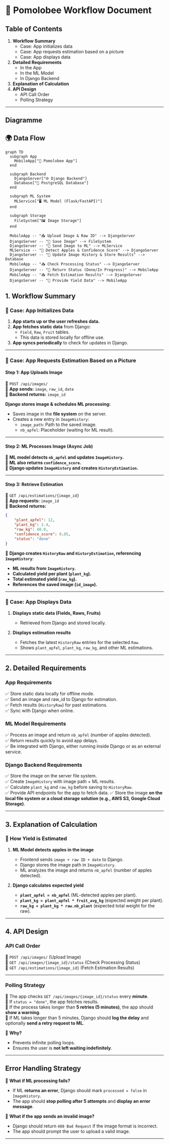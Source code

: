 # **📜 Pomolobee Workflow Document**  

## **Table of Contents**  
1. **Workflow Summary**  
   - Case: App initializes data  
   - Case: App requests estimation based on a picture  
   - Case: App displays data  
2. **Detailed Requirements**  
   - In the App  
   - In the ML Model  
   - In Django Backend  
3. **Explanation of Calculation**  
4. **API Design**  
   - API Call Order  
   - Polling Strategy  

---
## Diagramme
## **🌍 Data Flow**
```mermaid
graph TD
  subgraph App
    MobileApp["📱 Pomolobee App"]
  end

  subgraph Backend
    DjangoServer["🌐 Django Backend"]
    Database["📂 PostgreSQL Database"]
  end

  subgraph ML System
    MLService["🖥️ ML Model (Flask/FastAPI)"]
  end

  subgraph Storage
    FileSystem["🖼️ Image Storage"]
  end

  MobileApp -- "📤 Upload Image & Raw ID" --> DjangoServer
  DjangoServer -- "📂 Save Image" --> FileSystem
  DjangoServer -- "🔄 Send Image to ML" --> MLService
  MLService -- "🔢 Detect Apples & Confidence Score" --> DjangoServer
  DjangoServer -- "📄 Update Image History & Store Results" --> Database
  MobileApp -- "📥 Check Processing Status" --> DjangoServer
  DjangoServer -- "📄 Return Status (Done/In Progress)" --> MobileApp
  MobileApp -- "📥 Fetch Estimation Results" --> DjangoServer
  DjangoServer -- "📄 Provide Yield Data" --> MobileApp
```

## **1. Workflow Summary**  

### **📌 Case: App Initializes Data**  
1. **App starts up or the user refreshes data.**  
2. **App fetches static data** from Django:  
   - `Field`, `Raw`, `Fruit` tables.  
   - This data is stored locally for offline use.  
3. **App syncs periodically** to check for updates in Django.  

---

### **📌 Case: App Requests Estimation Based on a Picture**  

#### **Step 1: App Uploads Image**  
📌 `POST /api/images/`  
📩 **App sends:** `image`, `raw_id`, `date`  
📩 **Backend returns:** `image_id`  

**Django stores image & schedules ML processing:**  
   - Saves image in the **file system** on the server.  
   - Creates a new entry in `ImageHistory`:  
     - `image_path`: Path to the saved image.  
     - `nb_apfel`: Placeholder (waiting for ML result).  

---

#### **Step 2: ML Processes Image (Async Job)**  
📌 **ML model detects `nb_apfel` and updates `ImageHistory`.**  
📌 **ML also returns `confidence_score`.**  
📌 **Django updates `ImageHistory` and creates `HistoryEstimation`.**  

---

#### **Step 3: Retrieve Estimation**  
📌 `GET /api/estimations/{image_id}`  
📩 **App requests:** `image_id`  
📩 **Backend returns:**  
```json
{
    "plant_apfel": 12,
    "plant_kg": 2.4,
    "raw_kg": 48.0,
    "confidence_score": 0.85,
    "status": "done"
}
```
📌 **Django creates `HistoryRaw` and `HistoryEstimation`, referencing `ImageHistory`**:  
   - **ML results from `ImageHistory`.**  
   - **Calculated yield per plant (`plant_kg`).**  
   - **Total estimated yield (`raw_kg`).**  
   - **References the saved image (`id_image`).**  

---

### **📌 Case: App Displays Data**  
1. **Displays static data (Fields, Raws, Fruits)**  
   - Retrieved from Django and stored locally.  

2. **Displays estimation results**  
   - Fetches the latest `HistoryRaw` entries for the selected `Raw`.  
   - Shows `plant_apfel`, `plant_kg`, `raw_kg`, and other ML estimations.  

---

## **2. Detailed Requirements**  

### **App Requirements**  
✅ Store static data locally for offline mode.  
✅ Send an image and raw_id to Django for estimation.  
✅ Fetch results (`HistoryRaw`) for past estimations.  
✅ Sync with Django when online.  

### **ML Model Requirements**  
✅ Process an image and return `nb_apfel` (number of apples detected).  
✅ Return results quickly to avoid app delays.  
✅ Be integrated with Django, either running inside Django or as an external service.  

### **Django Backend Requirements**  
✅ Store the image on the server file system.  
✅ Create `ImageHistory` with image path + ML results.  
✅ Calculate `plant_kg` and `raw_kg` before saving to `HistoryRaw`.  
✅ Provide API endpoints for the app to fetch data. 
✅ Store the image **on the local file system or a cloud storage solution (e.g., AWS S3, Google Cloud Storage)**.  


---

## **3. Explanation of Calculation**  

### **📌 How Yield is Estimated**  
1. **ML Model detects apples in the image**  
   - Frontend sends `image + raw ID + date` to Django.  
   - Django stores the image path in `ImageHistory`.  
   - ML analyzes the image and returns `nb_apfel` (number of apples detected).  

2. **Django calculates expected yield**  
   - **`plant_apfel = nb_apfel`** (ML-detected apples per plant).  
   - **`plant_kg = plant_apfel * fruit_avg_kg`** (expected weight per plant).  
   - **`raw_kg = plant_kg * raw.nb_plant`** (expected total weight for the raw).  

---

## **4. API Design**  

### **API Call Order**  
📌 `POST /api/images/` (Upload Image)  
📌 `GET /api/images/{image_id}/status` (Check Processing Status)  
📌 `GET /api/estimations/{image_id}` (Fetch Estimation Results)  

---

### **Polling Strategy**  
📌 The app checks `GET /api/images/{image_id}/status` every **minute**.  
📌 If `status = "done"`, the app fetches results.  
📌 If the process takes longer than **5 retries (5 minutes)**, the app should **show a warning**.  
📌 If ML takes longer than 5 minutes, Django should **log the delay** and optionally **send a retry request to ML**.  


🔹 **Why?**  
- Prevents infinite polling loops.  
- Ensures the user is **not left waiting indefinitely**.  

---

## **Error Handling Strategy**  
📌 **What if ML processing fails?**  
- If ML **returns an error**, Django should mark `processed = false` in `ImageHistory`.  
- The app should **stop polling after 5 attempts** and **display an error message**.

📌 **What if the app sends an invalid image?**  
- Django should return `400 Bad Request` if the image format is incorrect.  
- The app should prompt the user to upload a valid image.


--- 